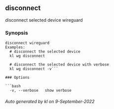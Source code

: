 ## disconnect

disconnect selected device wireguard

### Synopsis

```
disconnect wireguard
Examples:
  # disconnect the selected device
  kl wg disconnect

  # disconnect the selected device with verbose
  kl wg disconnect -v```

### Options

```bash
  -v, --verbose   show verbose
```



###### Auto generated by kl on 9-September-2022
